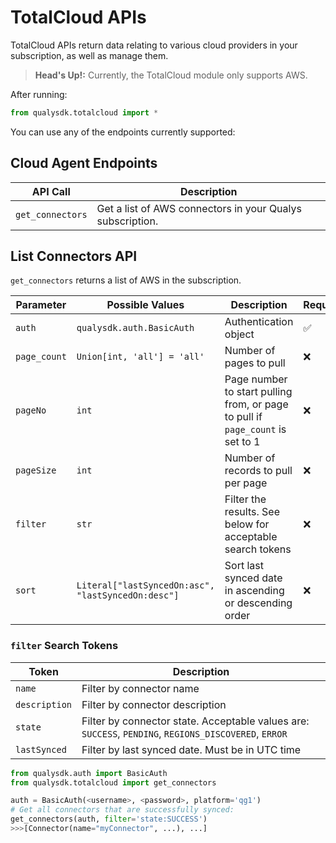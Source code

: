 # TotalCloud APIs

TotalCloud APIs return data relating to various cloud providers in your subscription, as well as manage them.

>**Head's Up!:** Currently, the TotalCloud module only supports AWS.

After running:
```py
from qualysdk.totalcloud import *
```
You can use any of the endpoints currently supported:

## Cloud Agent Endpoints

|API Call| Description |
|--|--|
| ```get_connectors``` | Get a list of AWS connectors in your Qualys subscription. |



## List Connectors API

```get_connectors``` returns a list of AWS in the subscription.

|Parameter| Possible Values |Description| Required|
|--|--|--|--|
|```auth```|```qualysdk.auth.BasicAuth``` | Authentication object | ✅ |
| ```page_count``` | ```Union[int, 'all'] = 'all'``` | Number of pages to pull | ❌ |
| ```pageNo``` | ```int``` | Page number to start pulling from, or page to pull if ```page_count``` is set to 1 | ❌ |
| ```pageSize``` | ```int``` | Number of records to pull per page | ❌ |
| ```filter``` | ```str``` | Filter the results. See below for acceptable search tokens | ❌ |
| ```sort``` | ```Literal["lastSyncedOn:asc", "lastSyncedOn:desc"]``` | Sort last synced date in ascending or descending order | ❌ |


### ```filter``` Search Tokens


|Token| Description |
|--|--|
| ```name``` | Filter by connector name |
| ```description``` | Filter by connector description |
| ```state``` | Filter by connector state. Acceptable values are: ```SUCCESS```, ```PENDING```, ```REGIONS_DISCOVERED```, ```ERROR``` |
| ```lastSynced``` | Filter by last synced date. Must be in UTC time |


```py
from qualysdk.auth import BasicAuth
from qualysdk.totalcloud import get_connectors

auth = BasicAuth(<username>, <password>, platform='qg1')
# Get all connectors that are successfully synced:
get_connectors(auth, filter='state:SUCCESS')
>>>[Connector(name="myConnector", ...), ...]
```
